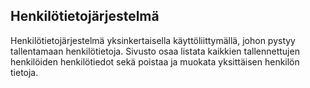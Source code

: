 ## Henkilötietojärjestelmä
Henkilötietojärjestelmä yksinkertaisella käyttöliittymällä, johon pystyy tallentamaan henkilötietoja.
Sivusto osaa listata kaikkien tallennettujen henkilöiden henkilötiedot sekä poistaa ja
muokata yksittäisen henkilön tietoja.